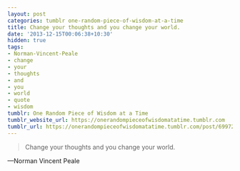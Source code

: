 ```yaml
---
layout: post
categories: tumblr one-random-piece-of-wisdom-at-a-time
title: Change your thoughts and you change your world.
date: '2013-12-15T00:06:38+10:30'
hidden: true
tags:
- Norman-Vincent-Peale
- change
- your
- thoughts
- and
- you
- world
- quote
- wisdom
tumblr: One Random Piece of Wisdom at a Time
tumblr_website_url: https://onerandompieceofwisdomatatime.tumblr.com
tumblr_url: https://onerandompieceofwisdomatatime.tumblr.com/post/69972121876/change-your-thoughts-and-you-change-your-world
---
```

> Change your thoughts and you change your world.

—Norman Vincent Peale
